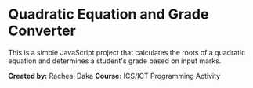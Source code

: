 # Quadratic Equation and Grade Converter
This is a simple JavaScript project that calculates the roots of a quadratic equation
and determines a student's grade based on input marks.

**Created by:** Racheal Daka 
**Course:** ICS/ICT Programming Activity
